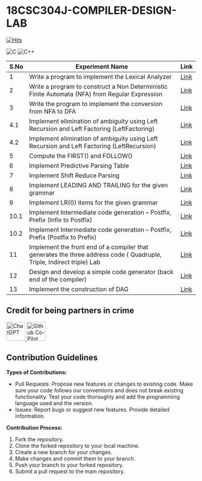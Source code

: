 # 18CSC304J-COMPILER-DESIGN-LAB
[![Hits](https://hits.sh/github.com/VikashPR/18CSC304J-CD.svg?extraCount=2700)](https://hits.sh/github.com/VikashPR/18CSC304J-CD/)

![C](https://img.shields.io/badge/C-00599C?style=for-the-badge&logo=c&logoColor=white)
![C++](https://img.shields.io/badge/C++-00599C?style=for-the-badge&logo=c%2B%2B&logoColor=white)

| S.No | Experiment Name | Link | 
| --- | --- | --- |
| 1 | Write a program to implement the Lexical Analyzer | [Link](  https://github.com/VikashPR/CD/blob/main/LexicalAnalyzer.cpp  ) |
| 2 | Write a program to construct a Non Deterministic Finite Automata (NFA) from Regular Expression | [Link](  https://github.com/VikashPR/CD/blob/main/NFA-from-RE.c  ) |
| 3 | Write the program to implement the conversion from NFA to DFA | [Link](  https://github.com/VikashPR/CD/blob/main/NFA-to-DFA.cpp  ) |
| 4.1 | Implement elimination of ambiguity using Left Recursion and Left Factoring (LeftFactoring) | [Link](  https://github.com/VikashPR/CD/blob/main/LeftFactoring.cpp  ) |
| 4.2 | Implement elimination of ambiguity using Left Recursion and Left Factoring (LeftRecursion) | [Link](  https://github.com/VikashPR/CD/blob/main/LeftRecursion.cpp  ) |
| 5 | Compute the FIRST() and FOLLOW() | [Link](  https://github.com/VikashPR/CD/blob/main/First-Follow.c  ) |
| 6 | Implement Predictive Parsing Table | [Link](  https://github.com/VikashPR/CD/blob/main/PredictiveParsing.c  ) | 
| 7 | Implement Shift Reduce Parsing | [Link](  https://github.com/VikashPR/CD/blob/main/ShiftReduceParser.cpp  ) |
| 8 | Implement LEADING AND TRAILING for the given grammar | [Link](  https://github.com/VikashPR/CD/blob/main/Lead-Trail.cpp  ) |
| 9 | Implement LR(0) items for the given grammar | [Link](  https://github.com/VikashPR/CD/blob/main/LR0.cpp  ) |
| 10.1 | Implement Intermediate code generation – Postfix, Prefix (Infix to Postfix) | [Link](  https://github.com/VikashPR/CD/blob/main/Infix-to-Postfix.c  ) |
| 10.2 | Implement Intermediate code generation – Postfix, Prefix (Postfix to Prefix) | [Link](  https://github.com/VikashPR/CD/blob/main/Postfix-to-Prefix.c  ) |
| 11 | Implement the front end of a compiler that generates the three address code ( Quadruple, Triple, Indirect triple) Lab | [Link](  https://github.com/VikashPR/CD/blob/main/FrontEnd.c  ) |
| 12 | Design and develop a simple code generator (back end of the compiler) | [Link](  https://github.com/VikashPR/CD/blob/main/BackEnd.c  ) |
| 13 | Implement the construction of DAG | [Link](  https://github.com/VikashPR/CD/blob/main/DAG.cpp  ) |

## Credit for being partners in crime 

<p align="left">
  <a  href="https://openai.com/blog/chatgpt" target="_blank">
  <img width="50" src="https://raw.githubusercontent.com/lencx/ChatGPT/main/public/logo.png" alt="ChatGPT">
  </a>
  <a href="https://github.com/features/copilot" target="_blank">
  <img width="50" src="https://github.gallerycdn.vsassets.io/extensions/github/copilot/1.77.9225/1677787102885/Microsoft.VisualStudio.Services.Icons.Default" alt="Github Co-Pilot">
  </a>
</p>

## Contribution Guidelines

**Types of Contributions:**
- Pull Requests: Propose new features or changes to existing code. Make sure your code follows our conventions and does not break existing functionality. Test your code thoroughly and add the programming language used and the version.
- Issues: Report bugs or suggest new features. Provide detailed information.

**Contribution Process:**
1. Fork the repository.
2. Clone the forked repository to your local machine.
3. Create a new branch for your changes.
4. Make changes and commit them to your branch.
5. Push your branch to your forked repository.
6. Submit a pull request to the main repository.
